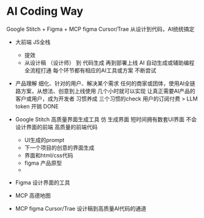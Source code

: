 # AI Coding Way
Google Stitch + Figma + MCP figma  Cursor/Trae 从设计到代码，AI统统搞定


- 大前端  JS全栈
    - 提效
    - 从设计稿 （设计师） 到 代码生成 再到部署上线
    AI 自动生成或辅助编程全流程打通
    每个环节都有相应的AI工具或方案
    不断尝试
- 产品理解
    细化、针对的用户、解决某个需求
    任何的商家或团体，使用AI全链路方案，从想法、创意到上线使用 几个小时就可以实现
    让真正需要AI产品的客户或用户，成为开发者
    习惯养成
    三个习惯的check
    用户的订阅付费 > LLM token 开销 DONE
- Google Stitch 高质量界面生成工具
    仿
    生成界面
    短时间拥有数套UI界面
    不会设计界面的前端
    高质量的前端代码
    - UI生成的prompt
    - 下一个项目的创意的界面生成
    - 界面和html/css代码
    - figma 产品原型
    - 

- Figma 设计界面的工具
- MCP
    高德地图
- MCP figma  Cursor/Trae
    设计稿到高质量AI代码的通道